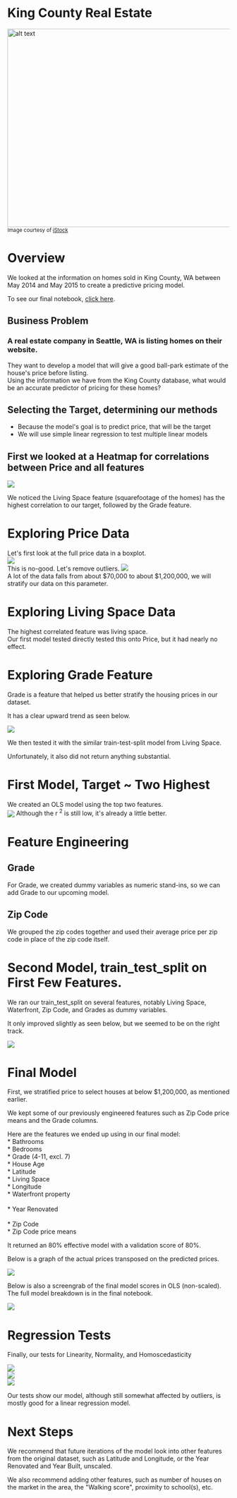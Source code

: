 # King County Real Estate
<img src="https://user-images.githubusercontent.com/69225974/131020990-42c7f78c-b675-4899-8e90-541128a70a3e.png" alt="alt text" width="1000" height="450"><br>
<sup>Image courtesy of [iStock](https://www.istockphoto.com/photos/king-county-washington-state)<sub>

# Overview
We looked at the information on homes sold in King County, WA between May 2014 and May 2015 to create a predictive pricing model. <br>
  
To see our final notebook, [click here](https://github.com/SethKauf/King_County_Avocoders_Group_3/blob/main/Final%20Notebook.ipynb).

## Business Problem
### A real estate company in Seattle, WA is listing homes on their website.
  They want to develop a model that will give a good ball-park estimate of the house's price before listing.<br>
  Using the information we have from the King County database, what would be an accurate predictor of pricing for these homes?

## Selecting the Target, determining our methods
  * Because the model's goal is to predict price, that will be the target
  * We will use simple linear regression to test multiple linear models

## First we looked at a Heatmap for correlations between Price and all features
<img src="Images/Heatmap.png" align="center"><br>

We noticed the Living Space feature (squarefootage of the homes) has the highest correlation to our target, followed by the Grade feature.<br>
  
# Exploring Price Data
  Let's first look at the full price data in a boxplot.<br>
  <img src="Images/Full_PriceBoxPlot2.png"><br>
  This is no-good. Let's remove outliers.
  <img src="Images/No_Outliers_BoxPlot.png"><br>
  A lot of the data falls from about $70,000 to about $1,200,000, we will stratify our data on this parameter.

# Exploring Living Space Data  
  The highest correlated feature was living space.<br>
  Our first model tested directly tested this onto Price, but it had nearly no effect.<br>
  
# Exploring Grade Feature
  
  Grade is a feature that helped us better stratify the housing prices in our dataset.<br>
  
  It has a clear upward trend as seen below.<br>
  
  <img src="Images/1price_vs_grade.png"><br>
  
  We then tested it with the similar train-test-split model from Living Space.<br>
  
  Unfortunately, it also did not return anything substantial.<br>

# First Model, Target ~ Two Highest
  We created an OLS model using the top two features.<br>
  <img src="Images/First_Model_OLS.PNG" align="center">
  Although the r <sup>2</sup> is still low, it's already a little better.<br>
  
# Feature Engineering
  ## Grade
  For Grade, we created dummy variables as numeric stand-ins, so we can add Grade to our upcoming model.<br>
  
  ## Zip Code
  We grouped the zip codes together and used their average price per zip code in place of the zip code itself.<br>
  
# Second Model, train_test_split on First Few Features.<br>
  
  We ran our train_test_split on several features, notably Living Space, Waterfront, Zip Code, and Grades as dummy variables.<br>
  
  It only improved slightly as seen below, but we seemed to be on the right track.<br>
  
  <img src="Images/Second_Model_OLS.PNG" align="center"><br>
  
# Final Model
  First, we stratified price to select houses at below $1,200,000, as mentioned earlier.<br>
  
  We kept some of our previously engineered features such as Zip Code price means and the Grade columns.<br>
  
  Here are the features we ended up using in our final model:<br>
    * Bathrooms<br>
    * Bedrooms<br>
    * Grade (4-11, excl. 7)<br>
    * House Age<br>
    * Latitude<br>
    * Living Space<br>
    * Longitude<br>
    * Waterfront property<br>  
    * Year Renovated<br>  
    * Zip Code<br>
    * Zip Code price means<br>
    
 
  It returned an 80% effective model with a validation score of 80%.<br>
  
  Below is a graph of the actual prices transposed on the predicted prices.<br>
  
  <img src="Images/Final_Model_graph.png"><br>

  Below is also a screengrab of the final model scores in OLS (non-scaled). The full model breakdown is in the final notebook.<br>
  
  <img src="Images/Final_Model_OLS.PNG" align="center"><br>
  
  # Regression Tests
  
  Finally, our tests for Linearity, Normality, and Homoscedasticity<br>
  
  <img src="Images/linearity_test.png"><br>
  <img src="Images/normality_test.png"><br>
  <img src="Images/homoskedasticity_test.png"><br>
  
  Our tests show our model, although still somewhat affected by outliers, is mostly good for a linear regression model.
  
  # Next Steps
  
  We recommend that future iterations of the model look into other features from the original dataset, such as Latitude and Longitude, or the Year Renovated and Year Built, unscaled.<br>
  
  We also recommend adding other features, such as number of houses on the market in the area, the "Walking score", proximity to school(s), etc.
